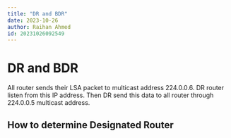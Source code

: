```yaml
---
title: "DR and BDR"
date: 2023-10-26
author: Raihan Ahmed
id: 20231026092549
---
```


# DR and BDR

All router sends their LSA packet to multicast address 224.0.0.6. DR router listen from this IP address. 
Then DR send this data to all router through 224.0.0.5 multicast address.

## How to determine Designated Router